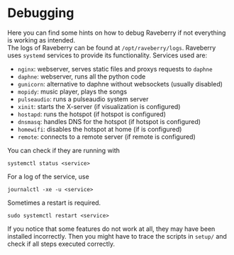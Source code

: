 # Debugging

Here you can find some hints on how to debug Raveberry if not everything is working as intended.  
The logs of Raveberry can be found at `/opt/raveberry/logs`.
Raveberry uses `systemd` services to provide its functionality.
Services used are:
* `nginx`: webserver, serves static files and proxys requests to `daphne`
* `daphne`: webserver, runs all the python code
* `gunicorn`: alternative to daphne without websockets (usually disabled)
* `mopidy`: music player, plays the songs
* `pulseaudio`: runs a pulseaudio system server
* `xinit`: starts the X-server (if visualization is configured)
* `hostapd`: runs the hotspot (if hotspot is configured)
* `dnsmasq`: handles DNS for the hotspot (if hotspot is configured)
* `homewifi`: disables the hotspot at home (if is configured)
* `remote`: connects to a remote server (if remote is configured)

You can check if they are running with
```
systemctl status <service>
```
For a log of the service, use
```
journalctl -xe -u <service>
```
Sometimes a restart is required.
```
sudo systemctl restart <service>
```

If you notice that some features do not work at all, they may have been installed incorrectly. Then you might have to trace the scripts in `setup/` and check if all steps executed correctly.
